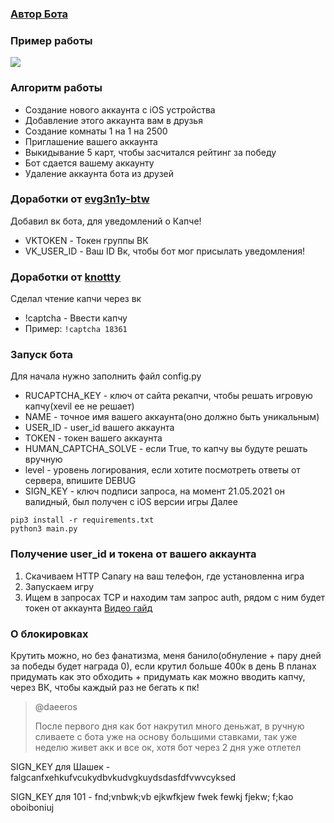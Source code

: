 ### [Автор Бота](https://github.com/Numenorean)

### Пример работы
![](https://i.imgur.com/K67CdSt.png)

### Алгоритм работы
- Создание нового аккаунта с iOS устройства
- Добавление этого аккаунта вам в друзья
- Создание комнаты 1 на 1 на 2500
- Приглашение вашего аккаунта
- Выкидывание 5 карт, чтобы засчитался рейтинг за победу
- Бот сдается вашему аккаунту
- Удаление аккаунта бота из друзей

### Доработки от [evg3n1y-btw](https://github.com/evg3n1y-btw)
Добавил вк бота, для уведомлений о Капче!
- VKTOKEN - Токен группы ВК
- VK_USER_ID - Ваш ID Вк, чтобы бот мог присылать уведомления!

### Доработки от [knottty](https://github.com/knottty)
Сделал чтение капчи через вк
- !captcha - Ввести капчу 
- Пример: ```!captcha 18361```

### Запуск бота
Для начала нужно заполнить файл config.py
- RUCAPTCHA_KEY - ключ от сайта рекапчи, чтобы решать игровую капчу(xevil ее не решает)
- NAME - точное имя вашего аккаунта(оно должно быть уникальным)
- USER_ID - user_id  вашего аккаунта
- TOKEN - токен вашего аккаунта
- HUMAN_CAPTCHA_SOLVE - если True, то капчу вы будуте решать вручную
- level - уровень логирования, если хотите посмотреть ответы от сервера, впишите DEBUG
- SIGN_KEY - ключ подписи запроса, на момент 21.05.2021 он валидный, был получен с iOS версии игры
Далее

```
pip3 install -r requirements.txt
python3 main.py
```

### Получение user_id и токена от вашего аккаунта
1. Скачиваем HTTP Canary на ваш телефон, где установленна игра
2. Запускаем игру
3. Ищем в запросах TCP и находим там запрос auth, рядом с ним будет токен от аккаунта
[Видео гайд](https://i.imgur.com/X9ckvSw.mp4)

### О блокировках
Крутить можно, но без фанатизма, меня банило(обнуление + пару дней за победы будет награда 0), если крутил больше 400к в день
В планах придумать как это обходить + придумать как можно вводить капчу, через ВК, чтобы каждый раз не бегать к пк!

> @daeeros
> 
> После первого дня как бот накрутил много деньжат, в ручную сливаете с бота уже на основу большими ставками, так уже неделю живет акк и все ок, хотя бот через 2 дня уже отлетел

SIGN_KEY для Шашек - falgcanfxehkufvcukydbvkudvgkuydsdasfdfvwvcyksed

SIGN_KEY для 101 - fnd;vnbwk;vb ejkwfkjew fwek fewkj fjekw; f;kao oboiboniuj